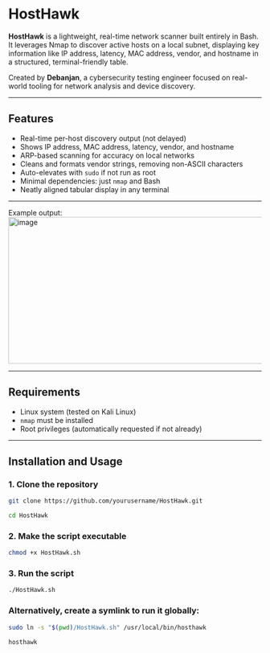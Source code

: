 # HostHawk

**HostHawk** is a lightweight, real-time network scanner built entirely in Bash. It leverages Nmap to discover active hosts on a local subnet, displaying key information like IP address, latency, MAC address, vendor, and hostname in a structured, terminal-friendly table.

Created by **Debanjan**, a cybersecurity testing engineer focused on real-world tooling for network analysis and device discovery.

---

## Features

- Real-time per-host discovery output (not delayed)
- Shows IP address, MAC address, latency, vendor, and hostname
- ARP-based scanning for accuracy on local networks
- Cleans and formats vendor strings, removing non-ASCII characters
- Auto-elevates with `sudo` if not run as root
- Minimal dependencies: just `nmap` and Bash
- Neatly aligned tabular display in any terminal

---

Example output:
<img width="1219" height="292" alt="image" src="https://github.com/user-attachments/assets/93684fc3-6a02-47b2-a5ef-40b831d2d1a5" />


---

## Requirements

- Linux system (tested on Kali Linux)
- `nmap` must be installed
- Root privileges (automatically requested if not already)

---

## Installation and Usage

### 1. Clone the repository
```bash
git clone https://github.com/yourusername/HostHawk.git
```
```bash
cd HostHawk
```
### 2. Make the script executable
```bash
chmod +x HostHawk.sh
```
### 3. Run the script
```bash
./HostHawk.sh
```
### Alternatively, create a symlink to run it globally:
```bash
sudo ln -s "$(pwd)/HostHawk.sh" /usr/local/bin/hosthawk
```
```bash
hosthawk
```
